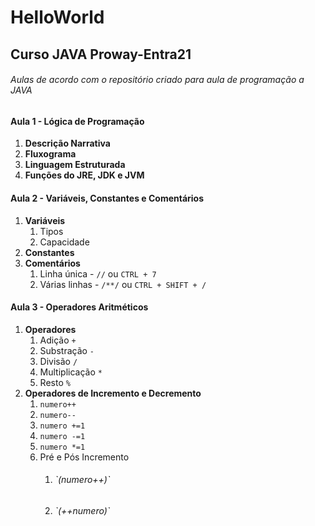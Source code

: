 # HelloWorld

## Curso JAVA Proway-Entra21

<h6> Aulas de acordo com o repositório criado para aula de programação a JAVA </h6>

<h4> Aula 1 - Lógica de Programação </h4>

1. **Descrição Narrativa**
1. **Fluxograma**
1. **Linguagem Estruturada**
1. **Funções do JRE, JDK e JVM**

<h4> Aula 2 - Variáveis, Constantes e Comentários </h4>

1. **Variáveis**
    1. Tipos
    1. Capacidade
1. **Constantes**
1. **Comentários**
    1. Linha única - `//` ou `CTRL + 7`
    1. Várias linhas - `/**/` ou `CTRL + SHIFT + /`
    
<h4> Aula 3 - Operadores Aritméticos </h4>

1. **Operadores**
    1. Adição `+`
    1. Substração `-`
    1. Divisão `/`
    1. Multiplicação `*`
    1. Resto `%`
1. **Operadores de Incremento e Decremento**
	1. `numero++`
	1. `numero--`
	1. `numero +=1`
	1. `numero -=1`
	1. `numero *=1`
	1. Pré e Pós Incremento
		1. <h6>`(numero++)`</h6>
		1. <h6>`(++numero)`</h6>
	